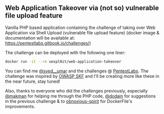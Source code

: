 ## Web Application Takeover via (not so) vulnerable file upload feature
Vanilla PHP based application containing the challenge of taking over Web Application via Shell Upload (vulnerable file upload feature) (docker image &amp; documentation will be available at: https://pentestlabs.gitbook.io/challenges/)

The challenge can be deployed with the following one liner:
```bash
docker run -it --rm uexpl0it/web-application-takeover
```

You can find me [@syed__umar](https://twitter.com/syed__umar) and the challenges @ [PentestLabs](https://pentestlabs.gitbook.io/challenges/). The challenge was inspired by [OWASP SKF](https://owasp-skf.gitbook.io/) and I'll be creating more like these in the near future, stay tuned! 

Also, thanks to everyone who did the challenges previously, especially [@makman](https://twitter.com/themakmaniac) for helping me through the PHP code, [@dodain](https://www.linkedin.com/in/moizimtiazkhan/) for suggestions in the previous challenge & to [obnoxious-spirit](https://github.com/obnoxious-spirit/) for DockerFile's improvements. 
